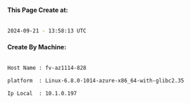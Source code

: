 
   
#### This Page Create at:

```bash

2024-09-21 - 13:58:13 UTC

```

#### Create By Machine:

```bash

Host Name : fv-az1114-828

platform  : Linux-6.8.0-1014-azure-x86_64-with-glibc2.35

Ip Local  : 10.1.0.197

```

